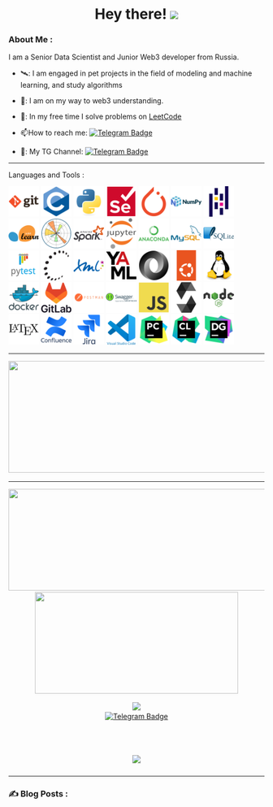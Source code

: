 <div id="header" align="center">
    <h1>
      Hey there!
      <img src="https://media.giphy.com/media/hvRJCLFzcasrR4ia7z/giphy.gif" width="30px"/>
  </h1>
</div>

### About Me :
I am a Senior Data Scientist and Junior Web3 developer from Russia. 
- 🛰️: I am engaged in pet projects in the field of modeling and machine learning, and study algorithms

- 🍕: I am on my way to web3 understanding.

- 🥇: In my free time I solve problems on [LeetCode](https://leetcode.com/sammorozov/)

- :mailbox:How to reach me: [![Telegram Badge](https://img.shields.io/badge/Telegram-blue?style=flat&logo=telegram&logoColor=white)](https://t.me/sam_gyps)

- 📡: My TG Channel: [![Telegram Badge](https://img.shields.io/badge/Telegram-blue?style=for-the-badge&logo=telegram&logoColor=white)](https://t.me/from_the_teapot_to_the_investor)

---
 Languages and Tools :
<div>
  <img src="https://github.com/devicons/devicon/blob/master/icons/git/git-original-wordmark.svg" title="Git" alt="Git" width="60" height="60"/>
  <img src="https://github.com/devicons/devicon/blob/master/icons/c/c-original.svg" title="C"  alt="C" width="60" height="60"/>
  <img src="https://github.com/devicons/devicon/blob/master/icons/python/python-original.svg" title="Python"  alt="Python" width="60" height="60"/>
  <img src="https://github.com/devicons/devicon/blob/master/icons/selenium/selenium-original.svg" title="Selenium"  alt="Selenium" width="60" height="60"/>
  <img src="https://github.com/devicons/devicon/blob/master/icons/pytorch/pytorch-original.svg" title="Pytorch"  alt="Pytorch" width="60" height="60"/>
  <img src="https://github.com/devicons/devicon/blob/master/icons/numpy/numpy-original-wordmark.svg" title="Numpy" alt="Numpy" width="60" height="60"/>
  <img src="https://github.com/devicons/devicon/blob/master/icons/pandas/pandas-original.svg" title="Pandas" alt="Pandas" width="60" height="60"/>
  <img src="https://github.com/devicons/devicon/blob/master/icons/scikitlearn/scikitlearn-original.svg" title="sklearn" alt="sklearn" width="60" height="60"/>
  <img src="https://github.com/devicons/devicon/blob/master/icons/matplotlib/matplotlib-original.svg" title="mpl" alt="mpl" width="60" height="60"/>
  <img src="https://github.com/devicons/devicon/blob/master/icons/apachespark/apachespark-original-wordmark.svg" title="Spark" alt="Spark" width="60" height="60"/>
  <img src="https://github.com/devicons/devicon/blob/master/icons/jupyter/jupyter-original-wordmark.svg" title="Jupiter" alt="Jupiter" width="60" height="60"/>
  <img src="https://github.com/devicons/devicon/blob/master/icons/anaconda/anaconda-original-wordmark.svg" title="Anaconda" alt="Conda" width="60" height="60"/>
  <img src="https://github.com/devicons/devicon/blob/master/icons/mysql/mysql-original-wordmark.svg" title="MySQL" alt="MySQL" width="60" height="60"/>
  <img src="https://github.com/devicons/devicon/blob/master/icons/sqlite/sqlite-original-wordmark.svg" title="SQLite" alt="SQLite" width="60" height="60"/>
  <img src="https://github.com/devicons/devicon/blob/master/icons/pytest/pytest-original-wordmark.svg" title="pytest" alt="pytest" width="60" height="60"/>
  <img src="https://github.com/devicons/devicon/blob/master/icons/ssh/ssh-original.svg" title="ssh" alt="ssh" width="60" height="60"/>
  <img src="https://github.com/devicons/devicon/blob/master/icons/xml/xml-original.svg" title="xml" alt="xml" width="60" height="60"/>
  <img src="https://github.com/devicons/devicon/blob/master/icons/yaml/yaml-original.svg" title="yaml" alt="yaml" width="60" height="60"/>
  <img src="https://github.com/devicons/devicon/blob/master/icons/json/json-original.svg" title="json" alt="json" width="60" height="60"/>
  <img src="https://github.com/devicons/devicon/blob/master/icons/ubuntu/ubuntu-original.svg" title="Ubuntu" alt="Ubuntu" width="60" height="60"/>
  <img src="https://github.com/devicons/devicon/blob/master/icons/linux/linux-original.svg" title="Linux" alt="Linux" width="60" height="60"/>
  <img src="https://github.com/devicons/devicon/blob/master/icons/docker/docker-original-wordmark.svg" title="Docker" alt="Docker" width="60" height="60"/>
  <img src="https://github.com/devicons/devicon/blob/master/icons/gitlab/gitlab-original-wordmark.svg" title="GitLab" alt="GitLab" width="60" height="60"/>
  <img src="https://github.com/devicons/devicon/blob/master/icons/postman/postman-original-wordmark.svg" title="Postman" alt="Postman" width="60" height="60"/>
  <img src="https://github.com/devicons/devicon/blob/master/icons/swagger/swagger-original-wordmark.svg" title="Swagger" alt="Swagger" width="60" height="60"/>
  <img src="https://github.com/devicons/devicon/blob/master/icons/javascript/javascript-original.svg" title="JavaScript" alt="JavaScript" width="60" height="60"/>
  <img src="https://github.com/devicons/devicon/blob/master/icons/solidity/solidity-original.svg" title="Solidity" alt="Solidity" width="60" height="60"/>
  <img src="https://github.com/devicons/devicon/blob/master/icons/nodejs/nodejs-original-wordmark.svg" title="nodejs" alt="NodeJS" width="60" height="60"/>
  <img src="https://github.com/devicons/devicon/blob/master/icons/latex/latex-original.svg" title="Latex" alt="Latex" width="60" height="60"/>
  <img src="https://github.com/devicons/devicon/blob/master/icons/confluence/confluence-original-wordmark.svg" title="Confluence" alt="Confluence" width="60" height="60"/>
  <img src="https://github.com/devicons/devicon/blob/master/icons/jira/jira-original-wordmark.svg" title="Jira" alt="Jira" width="60" height="60"/>
  <img src="https://github.com/devicons/devicon/blob/master/icons/vscode/vscode-original-wordmark.svg" title="vsc" alt="vsc" width="60" height="60"/>
  <img src="https://github.com/devicons/devicon/blob/master/icons/pycharm/pycharm-original.svg" title="PC" alt="PC" width="60" height="60"/>
  <img src="https://github.com/devicons/devicon/blob/master/icons/clion/clion-original.svg" title="cl" alt="CL" width="60" height="60"/>
  <img src="https://github.com/devicons/devicon/blob/master/icons/datagrip/datagrip-original.svg" title="dg" alt="dg" width="60" height="60"/>  

  
  
</div>

---

  
<p align="center">
  <img width="1000" height="220" src="https://streak-stats.demolab.com?user=sammorozov&theme=highcontrast&hide_border=true&border_radius=5&card_width=800">
</p>


---


<p align="center">
  <img width="600" height="200" src="https://github-readme-stats.vercel.app/api?username=sammorozov&show_icons=true&theme=vision-friendly-dark">
  <img width="400" height="200" src="https://github-readme-stats.vercel.app/api/top-langs/?username=sammorozov&size_weight=0.15&count_weight=0.5&layout=compact&theme=vision-friendly-dark">
</p>



<div id="header" align="center">
  <img src="https://media.giphy.com/media/kJ1iL1ZQIyibu/giphy-downsized.gif" width="100"/> 
  <div id="badges">
    <a href="https://t.me/from_the_teapot_to_the_investor">
      <img src="https://img.shields.io/badge/Telegram-blue?style=for-the-badge&logo=telegram&logoColor=white" alt="Telegram Badge"/>
    </a>
  </div>
  <img src="https://komarev.com/ghpvc/?username=sammorozov&style=for-the-badge&color=orange" alt=""/>
  <h1>
  <img src="https://media.giphy.com/media/hvRJCLFzcasrR4ia7z/giphy.gif" width="30px"/>
  </h1>
</div>





---

### :writing_hand: Blog Posts :
